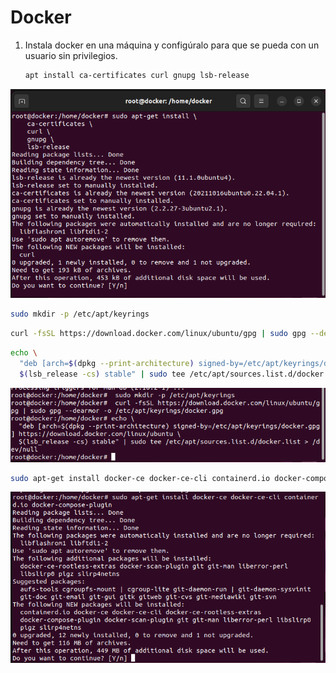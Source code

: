 # Docker

1. Instala docker en una máquina y configúralo para que se pueda con un usuario sin privilegios.

   ```bash
   apt install ca-certificates curl gnupg lsb-release
   ```

![](assets/image-20230116120937545.png)

```bash
sudo mkdir -p /etc/apt/keyrings
```

```bash
curl -fsSL https://download.docker.com/linux/ubuntu/gpg | sudo gpg --dearmor -o /etc/apt/keyrings/docker.gpg
```

```bash
echo \
  "deb [arch=$(dpkg --print-architecture) signed-by=/etc/apt/keyrings/docker.gpg] https://download.docker.com/linux/ubuntu \
  $(lsb_release -cs) stable" | sudo tee /etc/apt/sources.list.d/docker.list > /dev/null
```

![](assets/image-20230116121014939.png)

```bash
sudo apt-get install docker-ce docker-ce-cli containerd.io docker-compose-plugin
```

![](assets/image-20230116121046584.png)

